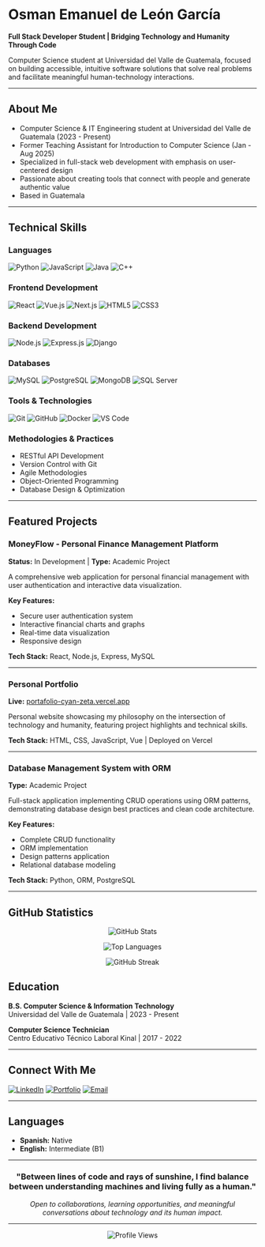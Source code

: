 # Osman Emanuel de León García

**Full Stack Developer Student | Bridging Technology and Humanity Through Code**

Computer Science student at Universidad del Valle de Guatemala, focused on building accessible, intuitive software solutions that solve real problems and facilitate meaningful human-technology interactions.

---

## About Me

- Computer Science & IT Engineering student at Universidad del Valle de Guatemala (2023 - Present)
- Former Teaching Assistant for Introduction to Computer Science (Jan - Aug 2025)
- Specialized in full-stack web development with emphasis on user-centered design
- Passionate about creating tools that connect with people and generate authentic value
- Based in Guatemala

---

## Technical Skills

### Languages
![Python](https://img.shields.io/badge/Python-3776AB?style=flat-square&logo=python&logoColor=white)
![JavaScript](https://img.shields.io/badge/JavaScript-F7DF1E?style=flat-square&logo=javascript&logoColor=black)
![Java](https://img.shields.io/badge/Java-ED8B00?style=flat-square&logo=openjdk&logoColor=white)
![C++](https://img.shields.io/badge/C++-00599C?style=flat-square&logo=c%2B%2B&logoColor=white)

### Frontend Development
![React](https://img.shields.io/badge/React-20232A?style=flat-square&logo=react&logoColor=61DAFB)
![Vue.js](https://img.shields.io/badge/Vue.js-35495E?style=flat-square&logo=vue.js&logoColor=4FC08D)
![Next.js](https://img.shields.io/badge/Next.js-000000?style=flat-square&logo=next.js&logoColor=white)
![HTML5](https://img.shields.io/badge/HTML5-E34F26?style=flat-square&logo=html5&logoColor=white)
![CSS3](https://img.shields.io/badge/CSS3-1572B6?style=flat-square&logo=css3&logoColor=white)

### Backend Development
![Node.js](https://img.shields.io/badge/Node.js-339933?style=flat-square&logo=node.js&logoColor=white)
![Express.js](https://img.shields.io/badge/Express.js-000000?style=flat-square&logo=express&logoColor=white)
![Django](https://img.shields.io/badge/Django-092E20?style=flat-square&logo=django&logoColor=white)

### Databases
![MySQL](https://img.shields.io/badge/MySQL-4479A1?style=flat-square&logo=mysql&logoColor=white)
![PostgreSQL](https://img.shields.io/badge/PostgreSQL-316192?style=flat-square&logo=postgresql&logoColor=white)
![MongoDB](https://img.shields.io/badge/MongoDB-47A248?style=flat-square&logo=mongodb&logoColor=white)
![SQL Server](https://img.shields.io/badge/SQL_Server-CC2927?style=flat-square&logo=microsoft-sql-server&logoColor=white)

### Tools & Technologies
![Git](https://img.shields.io/badge/Git-F05032?style=flat-square&logo=git&logoColor=white)
![GitHub](https://img.shields.io/badge/GitHub-181717?style=flat-square&logo=github&logoColor=white)
![Docker](https://img.shields.io/badge/Docker-2496ED?style=flat-square&logo=docker&logoColor=white)
![VS Code](https://img.shields.io/badge/VS_Code-007ACC?style=flat-square&logo=visual-studio-code&logoColor=white)

### Methodologies & Practices
- RESTful API Development
- Version Control with Git
- Agile Methodologies
- Object-Oriented Programming
- Database Design & Optimization

---

## Featured Projects

### MoneyFlow - Personal Finance Management Platform
**Status:** In Development | **Type:** Academic Project

A comprehensive web application for personal financial management with user authentication and interactive data visualization.

**Key Features:**
- Secure user authentication system
- Interactive financial charts and graphs
- Real-time data visualization
- Responsive design

**Tech Stack:** React, Node.js, Express, MySQL

---

### Personal Portfolio
**Live:** [portafolio-cyan-zeta.vercel.app](https://portafolio-cyan-zeta.vercel.app)

Personal website showcasing my philosophy on the intersection of technology and humanity, featuring project highlights and technical skills.

**Tech Stack:** HTML, CSS, JavaScript, Vue | Deployed on Vercel

---

### Database Management System with ORM
**Type:** Academic Project

Full-stack application implementing CRUD operations using ORM patterns, demonstrating database design best practices and clean code architecture.

**Key Features:**
- Complete CRUD functionality
- ORM implementation
- Design patterns application
- Relational database modeling

**Tech Stack:** Python, ORM, PostgreSQL

---

## GitHub Statistics

<div align="center">
  
![GitHub Stats](https://github-readme-stats.vercel.app/api?username=Emadlgg&show_icons=true&theme=tokyonight&hide_border=true&count_private=true)

![Top Languages](https://github-readme-stats.vercel.app/api/top-langs/?username=Emadlgg&layout=compact&theme=tokyonight&hide_border=true)

![GitHub Streak](https://github-readme-streak-stats.herokuapp.com/?user=Emadlgg&theme=tokyonight&hide_border=true)

</div>


## Education

**B.S. Computer Science & Information Technology**  
Universidad del Valle de Guatemala | 2023 - Present

**Computer Science Technician**  
Centro Educativo Técnico Laboral Kinal | 2017 - 2022

---

## Connect With Me

[![LinkedIn](https://img.shields.io/badge/LinkedIn-0077B5?style=for-the-badge&logo=linkedin&logoColor=white)](https://www.linkedin.com/in/osman-edlg)
[![Portfolio](https://img.shields.io/badge/Portfolio-FF5722?style=for-the-badge&logo=google-chrome&logoColor=white)](https://portafolio-cyan-zeta.vercel.app)
[![Email](https://img.shields.io/badge/Email-D14836?style=for-the-badge&logo=gmail&logoColor=white)](mailto:osmanemanuel2004@gmail.com)

---

## Languages

- **Spanish:** Native
- **English:** Intermediate (B1)

---

<div align="center">

### "Between lines of code and rays of sunshine, I find balance between understanding machines and living fully as a human."

*Open to collaborations, learning opportunities, and meaningful conversations about technology and its human impact.*

---

![Profile Views](https://komarev.com/ghpvc/?username=Emadlgg&color=blueviolet&style=flat-square)

</div>
